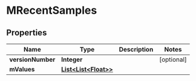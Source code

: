 # MRecentSamples

## Properties
Name | Type | Description | Notes
------------ | ------------- | ------------- | -------------
**versionNumber** | **Integer** |  |  [optional]
**mValues** | [**List&lt;List&lt;Float&gt;&gt;**](List.md) |  | 
